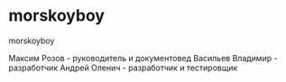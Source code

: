 # morskoyboy
morskoyboy

Максим Розов - руководитель и документовед
Васильев Владимир - разработчик
Андрей Оленич - разработчик и тестировщик
